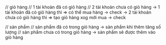 // giỏ hàng
// 1 tài khoản đã có giỏ hàng
// 2 tài khoản chưa có giỏ hàng
-> 1 tài khoản đã có giỏ hàng thì => có thể mua hàng                -> check
-> 2 tài khoản chưa có giỏ hàng thì => tạo giỏ hàng xog mới mua     -> check

// sản phẩm
// sản phẩm đã có trong giỏ hàng -> sản phẩm khi thêm tăng số lượng
// sản phẩm chưa có trong giỏ hàng -> sản phẩm sẽ được thêm vào giỏ hàng

